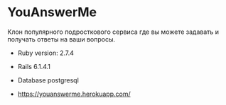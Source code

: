 # YouAnswerMe

Клон популярного подросткового сервиса где вы можете задавать и получать ответы на ваши вопросы.

* Ruby version: 2.7.4

* Rails 6.1.4.1

* Database postgresql

* https://youanswerme.herokuapp.com/